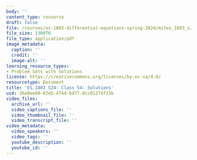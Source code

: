 ```yaml
---
body: ''
content_type: resource
draft: false
file: /courses/es-1803-differential-equations-spring-2024/mites_1803_s24_day54-problems-qa.pdf
file_size: 130070
file_type: application/pdf
image_metadata:
  caption: ''
  credit: ''
  image-alt: ''
learning_resource_types:
- Problem Sets with Solutions
license: https://creativecommons.org/licenses/by-nc-sa/4.0/
resourcetype: Document
title: 'ES.1803 S24: Class 54: Solutions'
uid: 36e8ee00-67eb-4744-bd77-0cc01274f15b
video_files:
  archive_url: ''
  video_captions_file: ''
  video_thumbnail_file: ''
  video_transcript_file: ''
video_metadata:
  video_speakers: ''
  video_tags: ''
  youtube_description: ''
  youtube_id: ''
---
```

